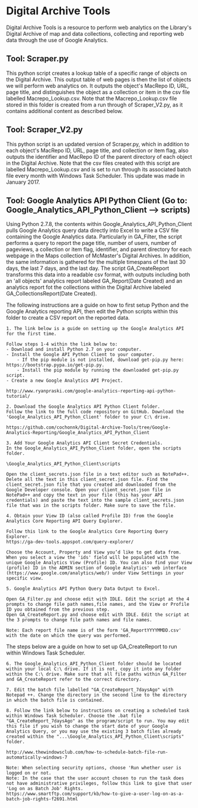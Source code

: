 # Digital Archive Tools

Digital Archive Tools is a resource to perform web analytics on the Library's Digital Archive of map and data collections, collecting and reporting web data through the use of Google Analytics.

## Tool: Scraper.py

This python script creates a lookup table of a specific range of objects on the Digital Archive. This output table of web pages is then the list of objects we will perform web analytics on. It outputs the object's MacRepo ID, URL, page title, and distinguishes the object as a collection or item in the csv file labelled Macrepo_Lookup.csv. Note that the Macrepo_Lookup.csv file stored in this folder is created from a run through of Scraper_V2.py, as it contains additional content as described below.

## Tool: Scraper_V2.py

This python script is an updated version of Scraper.py, which in addition to each object's MacRepo ID, URL, page title, and collection or item flag, also outputs the identifier and MacRepo ID of the parent directory of each object in the Digital Archive. Note that the csv files created with this script are labelled Macrepo_Lookup.csv and is set to run through its associated batch file every month with Windows Task Scheduler. This update was made in January 2017.

## Tool: Google Analytics API Python Client (Go to: Google_Analytics_API_Python_Client --> scripts)

Using Python 2.7.8, the contents within Google_Analytics_API_Python_Client pulls Google Analytics query data directly into Excel to write a CSV file containing the Google Analytics data. Particularly in GA_Filter, the script performs a query to report the page title, number of users, number of pageviews, a collection or item flag, identifier, and parent directory for each webpage in the Maps collection of McMaster's Digital Archives. In addition, the same information is gathered for the multiple timespans of the last 30 days, the last 7 days, and the last day. The script GA_CreateReport transforms this data into a readable csv format, with outputs including both an 'all objects' analytics report labeled GA_Report(Date Created) and an analytics report fot the collections within the Digital Archive labeled GA_CollectionsReport(Date Created).

The following instructions are a guide on how to first setup Python and the Google Analytics reporting API, then edit the Python scripts within this folder to create a CSV report on the reported data.

	1. The link below is a guide on setting up the Google Analytics API for the first time.
	
	Follow steps 1-4 within the link below to:
	- Download and install Python 2.7 on your computer.
	- Install the Google API Python Client to your computer.
		- If the pip module is not installed, download get-pip.py here: https://bootstrap.pypa.io/get-pip.py. 
		- Install the pip module by running the downloaded get-pip.py script.
	- Create a new Google Analytics API Project.
	
	http://www.ryanpraski.com/google-analytics-reporting-api-python-tutorial/
	
	2. Download the Google Analytics API Python Client folder.
	Follow the link to the full code repository on GitHub. Download the 'Google_Analytics_API_Python_Client' folder to your C:\ drive.
	
	https://github.com/cochonnk/Digital-Archive-Tools/tree/Google-Analytics-Reporting/Google_Analytics_API_Python_Client
	
	3. Add Your Google Analytics API Client Secret Credentials.
	In the Google_Analytics_API_Python_Client folder, open the scripts folder.
	
	\Google_Analytics_API_Python_Client\scripts
	
	Open the client_secrets.json file in a text editor such as NotePad++. Delete all the text in this client_secret.json file. Find the client_secret.json file that you created and downloaded from the Google Developer console. Open your client_secret.json file in NotePad++ and copy the text in your file (this has your API credentials) and paste the text into the sample client_secrets.json file that was in the scripts folder. Make sure to save the file.

	4. Obtain your View ID (also called Profile ID) from the Google Analytics Core Reporting API Query Explorer.
	
	Follow this link to the Google Analytics Core Reporting Query Explorer.
	https://ga-dev-tools.appspot.com/query-explorer/
	
	Choose the Account, Property and View you’d like to get data from. When you select a view the 'ids' field will be populated with the unique Google Analytics View (Profile) ID. You can also find your View (profile) ID in the ADMIN section of Google Analytics' web interface (https://www.google.com/analytics/web/) under View Settings in your specific view.
	
	5. Google Analytics API Python Query Data Output to Excel.
	
	Open GA_Filter.py and choose edit with IDLE. Edit the script at the 4 prompts to change file path names,file names, and the View or Profile ID you obtained from the previous step.
	Open GA_CreateReport.py and choose edit with IDLE. Edit the script at the 3 prompts to change file path names and file names.
	
	Note: Each report file name is of the form 'GA_ReportYYYYMMDD.csv' with the date on which the query was performed.
	

The steps below are a guide on how to set up GA_CreateReport to run within Windows Task Scheduler.
	
	6. The Google_Analytics_API_Python_Client folder should be located within your local C:\ drive. If it is not, copy it into any folder within the C:\ drive. Make sure that all file paths within GA_Filter and GA_CreateReport refer to the correct directory.
	
	7. Edit the batch file labelled "GA_CreateReport_7daysAgo" with Notepad ++. Change the directory in the second line to the directory in which the batch file is contained.
	
	8. Follow the link below to instructions on creating a scheduled task within Windows Task Scheduler. Choose the .bat file  "GA_CreateReport_7daysAgo" as the program/script to run. You may edit this file if you wish to change the start date of your Google Analytics Query, or you may use the existing 3 batch files already created within the "...\Google_Analytics_API_Python_Client\scripts" folder.
	
	http://www.thewindowsclub.com/how-to-schedule-batch-file-run-automatically-windows-7
	
	Note: When selecting security options, choose 'Run whether user is logged on or not.
	Note: In the case that the user account chosen to run the task does not have administrative privileges, follow this link to give that user 'Log on as Batch Job' Rights.
	https://www.smartftp.com/support/kb/how-to-give-a-user-log-on-as-a-batch-job-rights-f2691.html
	
	
	
	
	
	
	
	
	
	